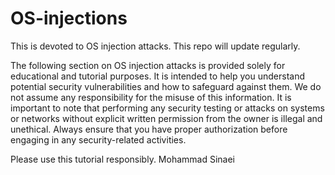 # OS-injections
This is devoted to OS injection attacks. This repo will update regularly.


The following section on OS injection attacks is provided solely for educational and tutorial purposes. 
It is intended to help you understand potential security vulnerabilities and how to safeguard against them. 
We do not assume any responsibility for the misuse of this information. 
It is important to note that performing any security testing or attacks on systems or networks without explicit written permission from the owner is illegal and unethical. Always ensure that you have proper authorization before engaging in any security-related activities.

Please use this tutorial responsibly.
Mohammad Sinaei
